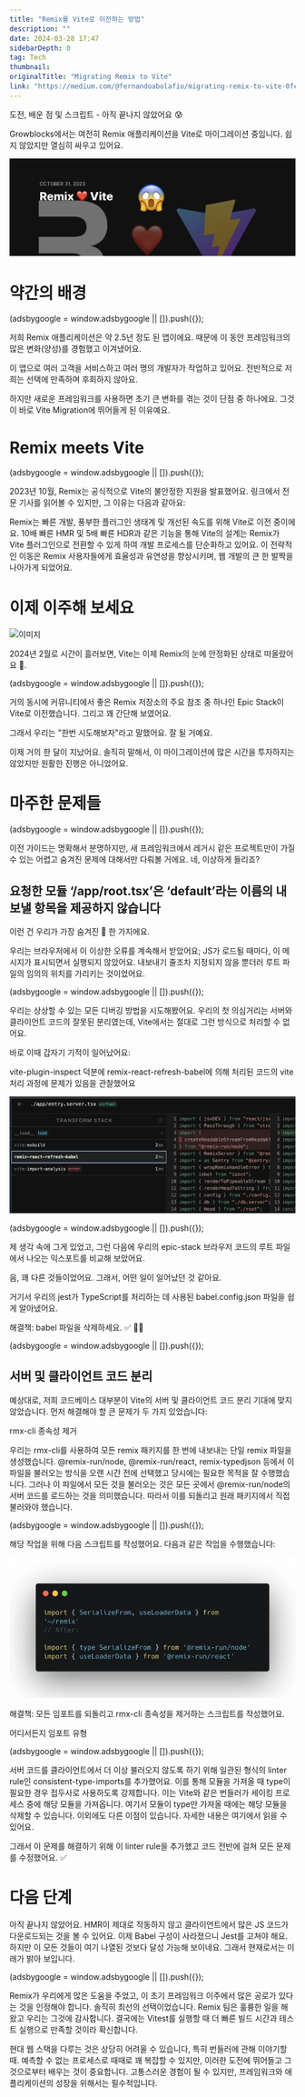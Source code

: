 ```yaml
---
title: "Remix를 Vite로 이전하는 방법"
description: ""
date: 2024-03-28 17:47
sidebarDepth: 0
tag: Tech
thumbnail: 
originalTitle: "Migrating Remix to Vite"
link: "https://medium.com/@fernandoabolafio/migrating-remix-to-vite-0fc96c183f2d"
---
```



도전, 배운 점 및 스크립트 - 아직 끝나지 않았어요 😰

Growblocks에서는 여전히 Remix 애플리케이션을 Vite로 마이그레이션 중입니다. 쉽지 않았지만 열심히 싸우고 있어요.

![이미지](./img/MigratingRemixtoVite_0.png)

# 약간의 배경

<!-- ui-log 수평형 -->
<ins class="adsbygoogle"
  style="display:block"
  data-ad-client="ca-pub-4877378276818686"
  data-ad-slot="9743150776"
  data-ad-format="auto"
  data-full-width-responsive="true"></ins>
<component is="script">
(adsbygoogle = window.adsbygoogle || []).push({});
</component>

저희 Remix 애플리케이션은 약 2.5년 정도 된 앱이에요. 때문에 이 동안 프레임워크의 많은 변화(양성)를 경험했고 이겨냈어요.

이 앱으로 여러 고객을 서비스하고 여러 명의 개발자가 작업하고 있어요. 전반적으로 저희는 선택에 만족하며 후회하지 않아요.

하지만 새로운 프레임워크를 사용하면 초기 큰 변화를 겪는 것이 단점 중 하나에요. 그것이 바로 Vite Migration에 뛰어들게 된 이유예요.

# Remix meets Vite

<!-- ui-log 수평형 -->
<ins class="adsbygoogle"
  style="display:block"
  data-ad-client="ca-pub-4877378276818686"
  data-ad-slot="9743150776"
  data-ad-format="auto"
  data-full-width-responsive="true"></ins>
<component is="script">
(adsbygoogle = window.adsbygoogle || []).push({});
</component>

2023년 10월, Remix는 공식적으로 Vite의 불안정한 지원을 발표했어요. 링크에서 전문 기사를 읽어볼 수 있지만, 그 이유는 다음과 같아요:

Remix는 빠른 개발, 풍부한 플러그인 생태계 및 개선된 속도를 위해 Vite로 이전 중이에요. 10배 빠른 HMR 및 5배 빠른 HDR과 같은 기능을 통해 Vite의 설계는 Remix가 Vite 플러그인으로 전환할 수 있게 하여 개발 프로세스를 단순화하고 있어요. 이 전략적인 이동은 Remix 사용자들에게 효율성과 유연성을 향상시키며, 웹 개발의 큰 한 발짝을 나아가게 되었어요.

# 이제 이주해 보세요

![이미지](https://miro.medium.com/v2/resize:fit:960/1*D1PiCt9inwoJukLgDBjVig.gif)

2024년 2월로 시간이 흘러보면, Vite는 이제 Remix의 눈에 안정화된 상태로 떠올랐어요 🎉.

<!-- ui-log 수평형 -->
<ins class="adsbygoogle"
  style="display:block"
  data-ad-client="ca-pub-4877378276818686"
  data-ad-slot="9743150776"
  data-ad-format="auto"
  data-full-width-responsive="true"></ins>
<component is="script">
(adsbygoogle = window.adsbygoogle || []).push({});
</component>

거의 동시에 커뮤니티에서 좋은 Remix 저장소의 주요 참조 중 하나인 Epic Stack이 Vite로 이전했습니다. 그리고 꽤 간단해 보였어요.

그래서 우리는 "한번 시도해보자"라고 말했어요. 잘 될 거예요.

이제 거의 한 달이 지났어요. 솔직히 말해서, 이 마이그레이션에 많은 시간을 투자하지는 않았지만 원활한 진행은 아니었어요.

# 마주한 문제들

<!-- ui-log 수평형 -->
<ins class="adsbygoogle"
  style="display:block"
  data-ad-client="ca-pub-4877378276818686"
  data-ad-slot="9743150776"
  data-ad-format="auto"
  data-full-width-responsive="true"></ins>
<component is="script">
(adsbygoogle = window.adsbygoogle || []).push({});
</component>

이전 가이드는 명확해서 분명하지만, 새 프레임워크에서 레거시 같은 프로젝트만이 가질 수 있는 어렵고 숨겨진 문제에 대해서만 다뤄볼 거에요. 네, 이상하게 들리죠?

## 요청한 모듈 ‘/app/root.tsx’은 ‘default’라는 이름의 내보낼 항목을 제공하지 않습니다

이런 건 우리가 가장 숨겨진 💩 한 가지에요.

우리는 브라우저에서 이 이상한 오류를 계속해서 받았어요; JS가 로드될 때마다, 이 메시지가 표시되면서 실행되지 않았어요. 내보내기 줄조차 지정되지 않을 뿐더러 루트 파일의 임의의 위치를 가리키는 것이었어요.

<!-- ui-log 수평형 -->
<ins class="adsbygoogle"
  style="display:block"
  data-ad-client="ca-pub-4877378276818686"
  data-ad-slot="9743150776"
  data-ad-format="auto"
  data-full-width-responsive="true"></ins>
<component is="script">
(adsbygoogle = window.adsbygoogle || []).push({});
</component>

우리는 상상할 수 있는 모든 디버깅 방법을 시도해봤어요. 우리의 첫 의심거리는 서버와 클라이언트 코드의 잘못된 분리였는데, Vite에서는 절대로 그런 방식으로 처리할 수 없어요.

바로 이때 갑자기 기적이 일어났어요:

vite-plugin-inspect 덕분에 remix-react-refresh-babel에 의해 처리된 코드의 vite 처리 과정에 문제가 있음을 관찰했어요

![이미지](./img/MigratingRemixtoVite_2.png)

<!-- ui-log 수평형 -->
<ins class="adsbygoogle"
  style="display:block"
  data-ad-client="ca-pub-4877378276818686"
  data-ad-slot="9743150776"
  data-ad-format="auto"
  data-full-width-responsive="true"></ins>
<component is="script">
(adsbygoogle = window.adsbygoogle || []).push({});
</component>

제 생각 속에 그게 있었고, 그런 다음에 우리의 epic-stack 브라우저 코드의 루트 파일에서 나오는 익스포트를 비교해 보았어요.

음, 꽤 다른 것들이었어요. 그래서, 어떤 일이 일어났던 것 같아요.

거기서 우리의 jest가 TypeScript를 처리하는 데 사용된 babel.config.json 파일을 쉽게 알아냈어요.

해결책: babel 파일을 삭제하세요. ✅ 😮‍💨

<!-- ui-log 수평형 -->
<ins class="adsbygoogle"
  style="display:block"
  data-ad-client="ca-pub-4877378276818686"
  data-ad-slot="9743150776"
  data-ad-format="auto"
  data-full-width-responsive="true"></ins>
<component is="script">
(adsbygoogle = window.adsbygoogle || []).push({});
</component>

## 서버 및 클라이언트 코드 분리

예상대로, 저희 코드베이스 대부분이 Vite의 서버 및 클라이언트 코드 분리 기대에 맞지 않았습니다. 먼저 해결해야 할 큰 문제가 두 가지 있었습니다:

rmx-cli 종속성 제거

우리는 rmx-cli를 사용하여 모든 remix 패키지를 한 번에 내보내는 단일 remix 파일을 생성했습니다. @remix-run/node, @remix-run/react, remix-typedjson 등에서 이 파일을 불러오는 방식을 오랜 시간 전에 선택했고 당시에는 필요한 목적을 잘 수행했습니다. 그러나 이 파일에서 모든 것을 불러오는 것은 모든 곳에서 @remix-run/node의 서버 코드를 로드하는 것을 의미했습니다. 따라서 이를 되돌리고 원래 패키지에서 직접 불러와야 했습니다.

<!-- ui-log 수평형 -->
<ins class="adsbygoogle"
  style="display:block"
  data-ad-client="ca-pub-4877378276818686"
  data-ad-slot="9743150776"
  data-ad-format="auto"
  data-full-width-responsive="true"></ins>
<component is="script">
(adsbygoogle = window.adsbygoogle || []).push({});
</component>

해당 작업을 위해 다음 스크립트를 작성했어요. 
다음과 같은 작업을 수행했습니다:

![Migrating Remix to Vite](./img/MigratingRemixtoVite_3.png)

해결책: 모든 임포트를 되돌리고 rmx-cli 종속성을 제거하는 스크립트를 작성했어요.

어디서든지 임포트 유형

<!-- ui-log 수평형 -->
<ins class="adsbygoogle"
  style="display:block"
  data-ad-client="ca-pub-4877378276818686"
  data-ad-slot="9743150776"
  data-ad-format="auto"
  data-full-width-responsive="true"></ins>
<component is="script">
(adsbygoogle = window.adsbygoogle || []).push({});
</component>

서버 코드를 클라이언트에서 더 이상 불러오지 않도록 하기 위해 일관된 형식의 linter rule인 consistent-type-imports를 추가했어요. 이를 통해 모듈을 가져올 때 type이 필요한 경우 접두사로 사용하도록 강제합니다. 이는 Vite와 같은 번들러가 세이킹 프로세스 중에 해당 모듈을 가져옵니다. 여기서 모듈이 type만 가져올 때에는 해당 모듈을 삭제할 수 있습니다. 이외에도 다른 이점이 있습니다. 자세한 내용은 여기에서 읽을 수 있어요.

그래서 이 문제를 해결하기 위해 이 linter rule을 추가했고 코드 전반에 걸쳐 모든 문제를 수정했어요. ✅

# 다음 단계

아직 끝나지 않았어요. HMR이 제대로 작동하지 않고 클라이언트에서 많은 JS 코드가 다운로드되는 것을 볼 수 있어요. 이제 Babel 구성이 사라졌으니 Jest를 고쳐야 해요. 하지만 이 모든 것들이 여기 나열된 것보다 달성 가능해 보이네요. 그래서 현재로서는 미래가 밝아 보입니다.

<!-- ui-log 수평형 -->
<ins class="adsbygoogle"
  style="display:block"
  data-ad-client="ca-pub-4877378276818686"
  data-ad-slot="9743150776"
  data-ad-format="auto"
  data-full-width-responsive="true"></ins>
<component is="script">
(adsbygoogle = window.adsbygoogle || []).push({});
</component>

Remix가 우리에게 많은 도움을 주었고, 이 초기 프레임워크 이주에서 많은 공로가 있다는 것을 인정해야 합니다. 솔직히 최선의 선택이었습니다. Remix 팀은 훌륭한 일을 해 왔고 우리는 그것에 감사합니다. 결국에는 Vitest를 실행할 때 더 빠른 빌드 시간과 테스트 실행으로 만족할 것이라 확신합니다.

현대 웹 스택을 다루는 것은 상당히 어려울 수 있습니다, 특히 번들러에 관해 이야기할 때. 예측할 수 없는 프로세스로 때때로 꽤 복잡할 수 있지만, 이러한 도전에 뛰어들고 그것으로부터 배우는 것이 중요합니다. 고통스러운 경험이 될 수 있지만, 프레임워크와 애플리케이션의 성장을 위해서는 필수적입니다.